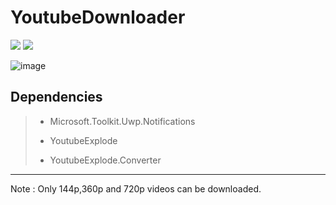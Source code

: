 
# YoutubeDownloader
![](https://img.shields.io/badge/.NET-6.0-blue) ![](https://img.shields.io/badge/Windows-Form-red)

![image](https://user-images.githubusercontent.com/61389047/184653509-3f6af0cc-99af-49de-a153-edcf1cdb3fb1.png)

## Dependencies

> - Microsoft.Toolkit.Uwp.Notifications
>   
> - YoutubeExplode
>   
> - YoutubeExplode.Converter
>   

---

Note : Only 144p,360p and 720p videos can be downloaded.


